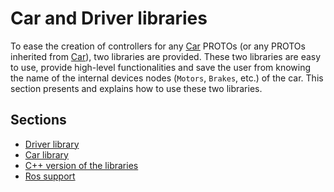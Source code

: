# Car and Driver libraries

To ease the creation of controllers for any [Car](car.md#car) PROTOs (or any
PROTOs inherited from [Car](car.md#car)), two libraries are provided. These two
libraries are easy to use, provide high-level functionalities and save the user
from knowing the name of the internal devices nodes (`Motors`, `Brakes`, etc.)
of the car. This section presents and explains how to use these two libraries.

## Sections
- [Driver library](driver-library.md)
- [Car library](car-library.md)
- [C++ version of the libraries](cpp-version-of-the-libraries.md)
- [Ros support](ros-support.md)
